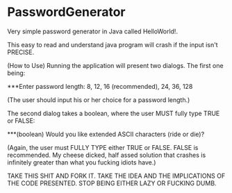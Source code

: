 # PasswordGenerator
Very simple password generator in Java called HelloWorld!.

This easy to read and understand java program will crash if the input isn't PRECISE.

(How to Use)
Running the application will present two dialogs.  The first one being:

***Enter password length: 8, 12, 16 (recommended), 24, 36, 128

(The user should input his or her choice for a password length.)

The second dialog takes a boolean, where the user MUST fully type TRUE or FALSE:

***(boolean) Would you like extended ASCII characters (ride or die)?

(Again, the user must FULLY TYPE either TRUE or FALSE.  FALSE is recommended.  My cheese dicked, half assed solution that crashes is infinitely greater than what you fucking idiots have.)

TAKE THIS SHIT AND FORK IT.  TAKE THE IDEA AND THE IMPLICATIONS OF THE CODE PRESENTED.
STOP BEING EITHER LAZY OR FUCKING DUMB.
